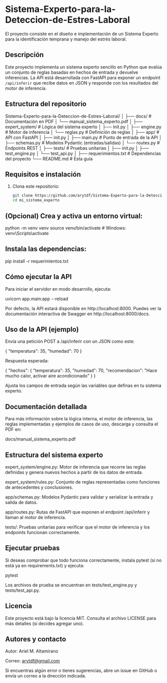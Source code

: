 # Sistema-Experto-para-la-Deteccion-de-Estres-Laboral
El proyecto consiste en el diseño e implementación de un Sistema Experto para la identificación temprana y manejo del estrés laboral.
## Descripción
Este proyecto implementa un sistema experto sencillo en Python que evalúa un conjunto de reglas basadas en hechos de entrada y devuelve inferencias. La API está desarrollada con FastAPI para exponer un endpoint `/api/inferir` que recibe datos en JSON y responde con los resultados del motor de inferencia.

## Estructura del repositorio
Sistema-Experto-para-la-Deteccion-de-Estres-Laboral/
│
├── docs/ # Documentación en PDF
│ └── manual_sistema_experto.pdf
│
├── expert_system/ # Lógica del sistema experto
│ ├── init.py
│ ├── engine.py # Motor de inferencia
│ └── reglas.py # Definición de reglas
│
├── app/ # API con FastAPI
│ ├── init.py
│ ├── main.py # Punto de entrada de la API
│ ├── schemas.py # Modelos Pydantic (entradas/salidas)
│ └── routes.py # Endpoints REST
│
├── tests/ # Pruebas unitarias
│ ├── init.py
│ ├── test_engine.py
│ └── test_api.py
│
├── requerimientos.txt # Dependencias del proyecto
└── README.md # Esta guía

## Requisitos e instalación
1. Clona este repositorio:
   ```bash
   git clone https://github.com/arytdf/Sistema-Experto-para-la-Deteccion-de-Estres-Laboral
   cd mi_sistema_experto

## (Opcional) Crea y activa un entorno virtual:
python -m venv venv
source venv/bin/activate       # Windows: venv\Scripts\activate

## Instala las dependencias:
pip install -r requerimientos.txt

## Cómo ejecutar la API
Para iniciar el servidor en modo desarrollo, ejecuta:

uvicorn app.main:app --reload

Por defecto, la API estará disponible en http://localhost:8000. Puedes ver la documentación interactiva de Swagger en http://localhost:8000/docs.

## Uso de la API (ejemplo)
Envía una petición POST a /api/inferir con un JSON como este:

{
  "temperatura": 35,
  "humedad": 70
}

Respuesta esperada:

{
  "hechos": {
    "temperatura": 35,
    "humedad": 70,
    "recomendacion": "Hace mucho calor, activar aire acondicionado"
  }
}

Ajusta los campos de entrada según las variables que definas en tu sistema experto.

## Documentación detallada
Para más información sobre la lógica interna, el motor de inferencia, las reglas implementadas y ejemplos de casos de uso, descarga y consulta el PDF en:

docs/manual_sistema_experto.pdf

## Estructura del sistema experto
expert_system/engine.py: Motor de inferencia que recorre las reglas definidas y genera nuevos hechos a partir de los datos de entrada.

expert_system/rules.py: Conjunto de reglas representadas como funciones de antecedentes y conclusiones.

app/schemas.py: Modelos Pydantic para validar y serializar la entrada y salida de datos.

app/routes.py: Rutas de FastAPI que exponen el endpoint /api/inferir y llaman al motor de inferencia.

tests/: Pruebas unitarias para verificar que el motor de inferencia y los endpoints funcionan correctamente.

## Ejecutar pruebas
Si deseas comprobar que todo funciona correctamente, instala pytest (si no está ya en requirements.txt) y ejecuta:

pytest

Los archivos de prueba se encuentran en tests/test_engine.py y tests/test_api.py.

## Licencia
Este proyecto está bajo la licencia MIT. Consulta el archivo LICENSE para más detalles (si decides agregar uno).

## Autores y contacto
Autor: Ariel M. Altamirano

Correo: arytdf@gmail.com

Si encuentras algún error o tienes sugerencias, abre un issue en GitHub o envía un correo a la dirección indicada.


